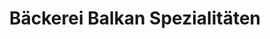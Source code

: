 ---
title: "Bäckerei Balkan Spezialitäten"
url: /muenchen/baeckerei-balkan-spezialitaeten/
shop: Bäckerei
---
